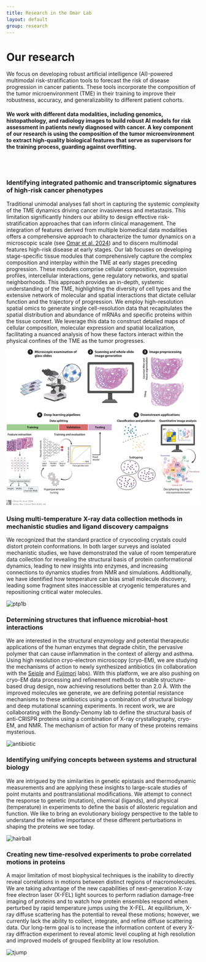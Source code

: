 ```yaml
---
title: Research in the Omar Lab
layout: default
group: research
---
```


<div class="row">

# Our research
We focus on developing robust artificial intelligence (AI)-powered multimodal risk-stratification tools to forecast the risk of disease progression in cancer patients. These tools incorporate the composition of the tumor microenvironment (TME) in their training to improve their robustness, accuracy, and generalizability to different patient cohorts.
#### We work with different data modalities, including genomics, histopathology, and radiology images to build robust AI models for risk assessment in patients newly diagnosed with cancer. A key component of our research is using the composition of the tumor microenvironment to extract high-quality biological features that serve as supervisors for the training process, guarding against overfitting.
<br>
<br>

</div>

<div class="row">

### Identifying integrated pathomic and transcriptomic signatures of high-risk cancer phenotypes

<div class="col-md-7 order-md-1">

Traditional unimodal analyses fall short in capturing the systemic complexity of the TME dynamics driving cancer invasiveness and metastasis. This limitation significantly hinders our ability to design effective risk-stratification approaches that can inform clinical management. The integration of features derived from multiple biomedical data modalities offers a comprehensive approach to characterize the tumor dynamics on a microscopic scale (see [Omar et al. 2024](https://www.annualreviews.org/content/journals/10.1146/annurev-cancerbio-062822-010523)) and to discern multimodal features high-risk disease at early stages. 
Our lab focuses on developing stage-specific tissue modules that comprehensively capture the complex composition and interplay within the TME at early stages preceding progression. These modules comprise cellular composition, expression profiles, intercellular interactions, gene regulatory networks, and spatial neighborhoods. This approach provides an in-depth, systemic understanding of the TME, highlighting the diversity of cell types and the extensive network of molecular and spatial interactions that dictate cellular function and the trajectory of progression. 
We employ high-resolution spatial omics to generate single cell-resolution data that recapitulates the spatial distribution and abundance of mRNAs and specific proteins within the tissue context. We leverage this data to construct detailed maps of cellular composition, molecular expression and spatial localization, facilitating a nuanced analysis of how these factors interact within the physical confines of the TME as the tumor progresses. 

</div>
<div class="col-md-5 order-md-2 align-self-center">
<img class="img-fluid" src="/static/img/pub/digitalpath.gif" alt="qFit">
<!-- <a href="http://www.ucsf.edu"><img class="inline-block navb-icon" src="/static/img/ucsf_logo_white.svg" alt="University of California, San Francisco (UCSF) logo"></a> -->

</div>
</div>
<div class="row">

### Using multi-temperature X-ray data collection methods in mechanistic studies and ligand discovery campaigns

<div class="col-md-7 order-md-2">

We recognized that the standard practice of cryocooling crystals could distort protein conformations.
In both larger surveys and isolated mechanistic studies, we have demonstrated the value of room temperature data collection for revealing the structural basis of protein conformational dynamics, leading to new insights into enzymes, and increasing connections to dynamics studies from NMR and simulations.
Additionally, we have identified how temperature can bias small molecule discovery, leading some fragment sites inaccessible at cryogenic temperatures and repositioning critical water molecules.
</div>

<div class="col-md-5 order-md-1 align-self-center">
<img class="img-fluid" src="/static/img/pub/2018_keedy_hill.jpg" alt="ptp1b">
</div>
</div>
<div class="row">

### Determining structures that influence microbial-host interactions

<div class="col-md-7 order-md-1 ">

We are interested in the structural enzymology and potential therapeutic applications of the human enzymes that degrade chitin, the pervasive polymer that can cause inflammation in the context of allergy and asthma. Using high resolution cryo-electron microscopy (cryo-EM), we are studying the mechanisms of action to newly synthesized antibiotics (in collaboration with the [Seiple](https://seiplegroup.ucsf.edu/) and [Fujimori](https://fujimorilab.ucsf.edu) labs). With this platform, we are also pushing on cryo-EM data processing and refinement methods to enable structure-based drug design, now achieving resolutions better than 2.0 Å. With the improved molecules we generate, we are defining potential resistance mechanisms to these antibiotics using a combination of structural biology and deep mutational scanning experiments. In recent work, we are collaborating with the Bondy-Denomy lab to define the structural basis of anti-CRISPR proteins using a combination of X-ray crystallography, cryo-EM, and NMR. The mechanism of action for many of these proteins remains mysterious.
</div>

<div class="col-md-3 order-md-2 align-self-center">

<img class="img-fluid" src="/static/img/pub/2019_li_pellegrino.jpg" alt="antibiotic">
</div>
</div>
<div class="row">

### Identifying unifying concepts between systems and structural biology

<div class="col-md-7 order-md-2">


We are intrigued by the similarities in genetic epistasis and thermodynamic measurements and are applying these insights to large-scale studies of point mutants and posttranslational modifications. We attempt to connect the response to genetic (mutation), chemical (ligands), and physical (temperature) in experiments to define the basis of allosteric regulation and function. We like to bring an evolutionary biology perspective to the table to understand the relative importance of these different perturbations in shaping the proteins we see today.
</div>

<div class="col-md-5 order-md-1 align-self-center">
<img class="img-fluid" src="/static/img/pub/2020_gordon_jang_bouhaddou_xu_obernier_white_omeara_rezelj.png" alt="hairball">
</div>
</div>
<div class="row">

### Creating new time-resolved experiments to probe correlated motions in proteins

<div class="col-md-7 order-md-1">

A major limitation of most biophysical techniques is the inability to directly reveal correlations in motions between distinct regions of macromolecules.
We are taking advantage of the new capabilities of next-generation X-ray free electron laser (X-FEL) light sources to perform radiation damage-free imaging of proteins and to watch how protein ensembles respond when perturbed by rapid temperature jumps using the X-FEL.
At equilibrium, X-ray diffuse scattering has the potential to reveal these motions; however, we currently lack the ability to collect, integrate, and refine diffuse scattering data.
Our long-term goal is to increase the information content of every X-ray diffraction experiment to reveal atomic level coupling at high resolution and improved models of grouped flexibility at low resolution.
</div>

<div class="col-md-5 order-md-2 align-self-center ">
<img class="img-fluid" src="/static/img/pub/2019_thompson.jpg" alt="tjump">
</div>

</div>
